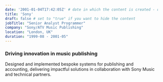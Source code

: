 ```yaml
---
date: '2001-01-04T17:42:05Z' # date in which the content is created - defaults to "today"
title: 'Sony'
draft: false # set to "true" if you want to hide the content 
jobTitle: "Senior Analyst Programmer"
company: "Sony/ATV Music Publishing"
location: "London, UK"
duration: "1999-08 - 2001-05"
---
```

### Driving innovation in music publishing
Designed and implemented bespoke systems for publishing and accounting, delivering impactful solutions in collaboration with Sony Music and technical partners.
